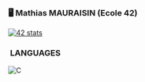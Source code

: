 ### :desktop_computer: Mathias MAURAISIN (Ecole 42)

[![42 stats](https://badge42.herokuapp.com/api/stats/mamaurai?darkmode=true)](https://github.com/JaeSeoKim/badge42)

### &nbsp;LANGUAGES
![C](https://img.shields.io/badge/C-00599C?style=for-the-badge&logo=c&logoColor=white)
